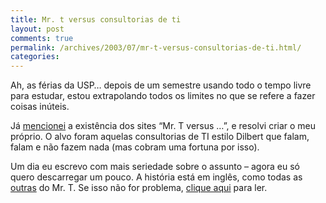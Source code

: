 ```yaml
---
title: Mr. t versus consultorias de ti
layout: post
comments: true
permalink: /archives/2003/07/mr-t-versus-consultorias-de-ti.html/
categories:
---
```

Ah, as férias da USP&#8230; depois de um semestre usando todo o tempo livre para estudar, estou extrapolando todos os limites no que se refere a fazer coisas inúteis.

Já <a href="/200305.html#post_20030512" >mencionei</a> a existência dos sites &#8220;Mr. T versus &#8230;&#8221;, e resolvi criar o meu próprio. O alvo foram aquelas consultorias de TI estilo Dilbert que falam, falam e não fazem nada (mas cobram uma fortuna por isso).

Um dia eu escrevo com mais seriedade sobre o assunto &#8211; agora eu só quero descarregar um pouco. A história está em inglês, como todas as <a href="http://www.sit.wisc.edu/~kljense3/MrTvs.html" >outras</a> do Mr. T. Se isso não for problema, <a href="mrtversusitconsulting.html">clique aqui</a> para ler. </tr> </table>



<table width=100% border=0 cellspacing=0 cellpadding=0>
